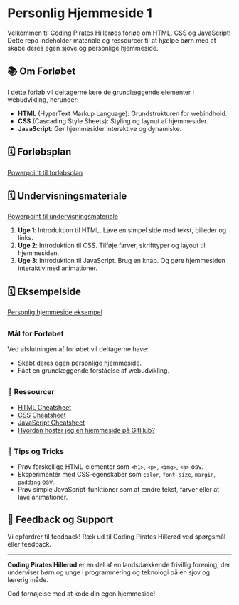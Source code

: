# Personlig Hjemmeside 1

Velkommen til Coding Pirates Hillerøds forløb om HTML, CSS og JavaScript! Dette repo indeholder materiale og ressourcer til at hjælpe børn med at skabe deres egen sjove og personlige hjemmeside.

## 📚 Om Forløbet

I dette forløb vil deltagerne lære de grundlæggende elementer i webudvikling, herunder:
- **HTML** (HyperText Markup Language): Grundstrukturen for webindhold.
- **CSS** (Cascading Style Sheets): Styling og layout af hjemmesider.
- **JavaScript**: Gør hjemmesider interaktive og dynamiske.



## 🗓 Forløbsplan
<a href="https://docs.google.com/presentation/d/1duisdrjTgDlk4AN3Xtas3B6QmV0I69crLnrk9b3tiGE" target="_blank">Powerpoint til forløbsplan</a>

## 🗓 Undervisningsmateriale
<a href="https://docs.google.com/presentation/d/14leIk7XblcOKcE3yx2phcKiqHsbb4UuYykDlCd6MLlg" target="_blank">Powerpoint til undervisningsmateriale</a>

1. **Uge 1**: Introduktion til HTML. Lave en simpel side med tekst, billeder og links.
2. **Uge 2**: Introduktion til CSS. Tilføje farver, skrifttyper og layout til hjemmesiden.
3. **Uge 3**: Introduktion til JavaScript. Brug en knap. Og gøre hjemmesiden interaktiv med animationer.

## 🗓 Eksempelside
<a href="https://coding-pirates-hillerod.github.io/personlig-hjemmeside-1/" target="_blank">Personlig hjemmeside eksempel</a>

##
### Mål for Forløbet

Ved afslutningen af forløbet vil deltagerne have:
- Skabt deres egen personlige hjemmeside.
- Fået en grundlæggende forståelse af webudvikling.

##
### 📄 Ressourcer

- [HTML Cheatsheet](https://www.w3schools.com/html/)
- [CSS Cheatsheet](https://www.w3schools.com/css/)
- [JavaScript Cheatsheet](https://www.w3schools.com/js/)
- [Hvordan hoster jeg en hjemmeside på GitHub?](https://docs.github.com/en/pages/getting-started-with-github-pages/creating-a-github-pages-site)

##
### 🌟 Tips og Tricks

- Prøv forskellige HTML-elementer som `<h1>`, `<p>`, `<img>`, `<a>` osv.
- Eksperimentér med CSS-egenskaber som `color`, `font-size`, `margin`, `padding` osv.
- Prøv simple JavaScript-funktioner som at ændre tekst, farver eller at lave animationer.

## 📧 Feedback og Support

Vi opfordrer til feedback! Ræk ud til Coding Pirates Hillerød ved spørgsmål eller feedback.

---

**Coding Pirates Hillerød** er en del af en landsdækkende frivillig forening, der underviser børn og unge i programmering og teknologi på en sjov og lærerig måde.

God fornøjelse med at kode din egen hjemmeside!
